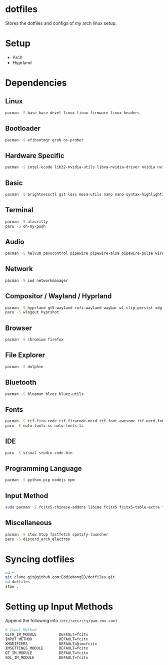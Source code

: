 # dotfiles

Stores the dotfiles and configs of my arch linux setup.

# Setup

-   Arch
-   Hyprland

# Dependencies

## Linux

```bash
pacman -S base base-devel linux linux-firmware linux-headers
```

## Bootloader

```bash
pacman -S efibootmgr grub os-prober
```

## Hardware Specific

```bash
pacman -S intel-ucode lib32-nvidia-utils libva-nvidia-driver nvidia nvidia-settings nvidia-utils
```

## Basic

```bash
pacman -S brightnessctl git less mesa-utils nano nano-syntax-highlighting openssh sudo tree vim wget zsh bc cmake make tmux fzf bat
```

## Terminal

```bash
pacman -S alacritty
paru -S oh-my-posh
```

## Audio

```bash
pacman -S helvum pavucontrol pipewire pipewire-alsa pipewire-pulse wireplumber
```

## Network

```bash
pacman -S iwd networkmanager
```

## Compositor / Wayland / Hyprland

```bash
pacman -S hyprland qt5-wayland rofi-wayland waybar wl-clip-persist xdg-desktop-portal-hyprland hyprpaper hypridle hyprlock copyq swaync polkit-kde-agent
paru -S wlogout hyprshot
```

## Browser

```bash
pacman -S chromium firefox
```

## File Explorer

```bash
pacman -S dolphin
```

## Bluetooth

```bash
pacman -S blueman bluez bluez-utils
```

## Fonts

```bash
pacman -S ttf-fira-code ttf-firacode-nerd ttf-font-awesome ttf-nerd-fonts-symbols inter-font noto-fonts noto-fonts-cjk noto-fonts-emoji
paru -S noto-fonts-sc noto-fonts-tc
```

## IDE

```bash
paru -S visual-studio-code-bin
```

## Programming Language

```bash
pacman -S python-pip nodejs npm
```

## Input Method

```bash
sudo pacman -S fcitx5-chinese-addons libime fcitx5 fcitx5-table-extra fcitx5-config-qt fcitx5-gtk gtk2 gtk3 gtk4
```

## Miscellaneous

```bash
pacman -S stow htop fastfetch spotify-launcher
paru -S discord_arch_electron
```

# Syncing dotfiles

```bash
cd ~
git clone git@github.com:EddieWongED/dotfiles.git
cd dotfiles
stow .
```

# Setting up Input Methods

Append the following into `/etc/security/pam_env.conf`

```bash
# Input Method
GLFW_IM_MODULE          DEFAULT=fcitx
INPUT_METHOD            DEFAULT=fcitx
XMODIFIERS              DEFAULT=@im=fcitx
IMSETTINGS_MODULE       DEFAULT=fcitx
QT_IM_MODULE            DEFAULT=fcitx
SDL_IM_MODULE           DEFAULT=fcitx
```
